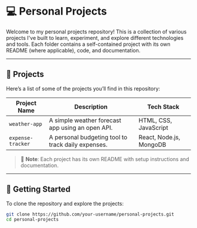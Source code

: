# 💻 Personal Projects

Welcome to my personal projects repository! This is a collection of various projects I've built to learn, experiment, and explore different technologies and tools. Each folder contains a self-contained project with its own README (where applicable), code, and documentation.

---

## 📁 Projects

Here’s a list of some of the projects you’ll find in this repository:

| Project Name | Description | Tech Stack |
|--------------|-------------|------------|
| `weather-app` | A simple weather forecast app using an open API. | HTML, CSS, JavaScript |
| `expense-tracker` | A personal budgeting tool to track daily expenses. | React, Node.js, MongoDB |

> 📌 **Note**: Each project has its own README with setup instructions and documentation.

---

## 🚀 Getting Started

To clone the repository and explore the projects:

```bash
git clone https://github.com/your-username/personal-projects.git
cd personal-projects
